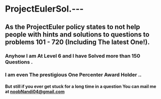 # ProjectEulerSol.---

## As the ProjectEuler policy states to not help people with hints and solutions to questions to problems 101 - 720 (Including The latest One!).
### Anyhow I am At Level 6 and I have Solved more than 150 Questions .
### I am even The prestigious One Percenter Award Holder ..


#### But still if you ever get stuck for a long time in a question You can mail me at noobNandi04@gmail.com

